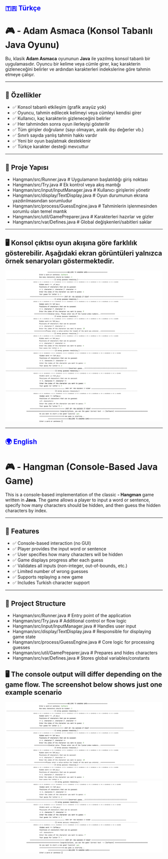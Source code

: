 ## <span style="color:blue;">🇹🇷 Türkçe</span>

# 🎮 - Adam Asmaca (Konsol Tabanlı Java Oyunu)

Bu, klasik **Adam Asmaca** oyununun **Java** ile yazılmış konsol tabanlı bir uygulamasıdır. Oyuncu bir kelime veya cümle girer, kaç karakterin gizleneceğini belirler ve ardından karakterleri indekslerine göre tahmin etmeye çalışır.

---

## 🧩 Özellikler

- ✅ Konsol tabanlı etkileşim (grafik arayüz yok)
- ✅ Oyuncu, tahmin edilecek kelimeyi veya cümleyi kendisi girer
- ✅ Kullanıcı, kaç karakterin gizleneceğini belirler
- ✅ Her tahminden sonra oyun ilerleyişi gösterilir
- ✅ Tüm girişler doğrulanır (sayı olmayan, aralık dışı değerler vb.)
- ✅ Sınırlı sayıda yanlış tahmin hakkı vardır
- ✅ Yeni bir oyun başlatmak desteklenir
- ✅ Türkçe karakter desteği mevcuttur

---

## 📁 Proje Yapısı

- Hangman/src/Runner.java # Uygulamanın başlatıldığı giriş noktası
- Hangman/src/Try.java # Ek kontrol veya akış mantığı
- Hangman/src/input/InputManager.java # Kullanıcı girişlerini yönetir
- Hangman/src/display/TextDisplay.java # Oyun durumunun ekrana yazdırılmasından sorumludur
- Hangman/src/process/GuessEngine.java # Tahminlerin işlenmesinden sorumlu olan temel mantık
- Hangman/src/util/GamePreparer.java # Karakterleri hazırlar ve gizler
- Hangman/src/var/Defines.java # Global değişkenleri/sabitleri saklar

---

## 🖥️ Konsol çıktısı oyun akışına göre farklılık gösterebilir. Aşağıdaki ekran görüntüleri yalnızca örnek senaryoları göstermektedir.
![Console Output](1.png)
![Console Output](2.png)

---
## <span style="color:blue;">🌍 English</span>

# 🎮 - Hangman (Console-Based Java Game)

This is a console-based implementation of the classic **- Hangman** game written in **Java**. The game allows a player to input a word or sentence, specify how many characters should be hidden, and then guess the hidden characters by index.

---

## 🧩 Features

- ✅ Console-based interaction (no GUI)
- ✅ Player provides the input word or sentence
- ✅ User specifies how many characters will be hidden
- ✅ Game displays progress after each guess
- ✅ Validates all inputs (non-integer, out-of-bounds, etc.)
- ✅ Limited number of wrong guesses
- ✅ Supports replaying a new game
- ✅ Includes Turkish character support

---

## 📁 Project Structure

- Hangman/src/Runner.java # Entry point of the application
- Hangman/src/Try.java # Additional control or flow logic
- Hangman/src/input/InputManager.java # Handles user input
- Hangman/src/display/TextDisplay.java # Responsible for displaying game state
- Hangman/src/process/GuessEngine.java # Core logic for processing guesses
- Hangman/src/util/GamePreparer.java # Prepares and hides characters
- Hangman/src/var/Defines.java # Stores global variables/constants

## 🖥️ The console output will differ depending on the game flow. The screenshot below shows just one example scenario
![Console Output](1.png)
![Console Output](2.png)